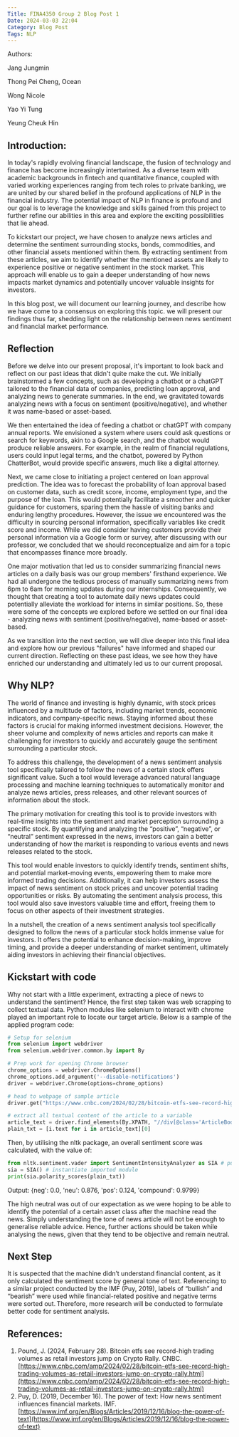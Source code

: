 ```yaml
---
Title: FINA4350 Group 2 Blog Post 1
Date: 2024-03-03 22:04
Category: Blog Post
Tags: NLP
---
```


Authors:

Jang Jungmin

Thong Pei Cheng, Ocean

Wong Nicole

Yao	Yi Tung

Yeung Cheuk Hin

## Introduction: 

In today's rapidly evolving financial landscape, the fusion of technology and finance has become increasingly intertwined. As a diverse team with academic backgrounds in fintech and quantitative finance, coupled with varied working experiences ranging from tech roles to private banking, we are united by our shared belief in the profound applications of NLP in the financial industry. The potential impact of NLP in finance is profound and our goal is to leverage the knowledge and skills gained from this project to further refine our abilities in this area and explore the exciting possibilities that lie ahead. 

To kickstart our project, we have chosen to analyze news articles and determine the sentiment surrounding stocks, bonds, commodities, and other financial assets mentioned within them. By extracting sentiment from these articles, we aim to identify whether the mentioned assets are likely to experience positive or negative sentiment in the stock market. This approach will enable us to gain a deeper understanding of how news impacts market dynamics and potentially uncover valuable insights for investors. 

In this blog post, we will document our learning journey, and describe how we have come to a consensus on exploring this topic. we will present our findings thus far, shedding light on the relationship between news sentiment and financial market performance. 

## Reflection 

Before we delve into our present proposal, it's important to look back and reflect on our past ideas that didn't quite make the cut. We initially brainstormed a few concepts, such as developing a chatbot or a chatGPT tailored to the financial data of companies, predicting loan approval, and analyzing news to generate summaries. In the end, we gravitated towards analyzing news with a focus on sentiment (positive/negative), and whether it was name-based or asset-based. 

We then entertained the idea of feeding a chatbot or chatGPT with company annual reports. We envisioned a system where users could ask questions or search for keywords, akin to a Google search, and the chatbot would produce reliable answers. For example, in the realm of financial regulations, users could input legal terms, and the chatbot, powered by Python ChatterBot, would provide specific answers, much like a digital attorney. 

Next, we came close to initiating a project centered on loan approval prediction. The idea was to forecast the probability of loan approval based on customer data, such as credit score, income, employment type, and the purpose of the loan. This would potentially facilitate a smoother and quicker guidance for customers, sparing them the hassle of visiting banks and enduring lengthy procedures. However, the issue we encountered was the difficulty in sourcing personal information, specifically variables like credit score and income. While we did consider having customers provide their personal information via a Google form or survey, after discussing with our professor, we concluded that we should reconceptualize and aim for a topic that encompasses finance more broadly. 

One major motivation that led us to consider summarizing financial news articles on a daily basis was our group members' firsthand experience. We had all undergone the tedious process of manually summarizing news from 6pm to 6am for morning updates during our internships. Consequently, we thought that creating a tool to automate daily news updates could potentially alleviate the workload for interns in similar positions. So, these were some of the concepts we explored before we settled on our final idea - analyzing news with sentiment (positive/negative), name-based or asset-based. 

As we transition into the next section, we will dive deeper into this final idea and explore how our previous "failures" have informed and shaped our current direction. Reflecting on these past ideas, we see how they have enriched our understanding and ultimately led us to our current proposal. 


## Why NLP? 

The world of finance and investing is highly dynamic, with stock prices influenced by a multitude of factors, including market trends, economic indicators, and company-specific news. Staying informed about these factors is crucial for making informed investment decisions. However, the sheer volume and complexity of news articles and reports can make it challenging for investors to quickly and accurately gauge the sentiment surrounding a particular stock. 

To address this challenge, the development of a news sentiment analysis tool specifically tailored to follow the news of a certain stock offers significant value. Such a tool would leverage advanced natural language processing and machine learning techniques to automatically monitor and analyze news articles, press releases, and other relevant sources of information about the stock. 

The primary motivation for creating this tool is to provide investors with real-time insights into the sentiment and market perception surrounding a specific stock. By quantifying and analyzing the “positive”, “negative”, or “neutral” sentiment expressed in the news, investors can gain a better understanding of how the market is responding to various events and news releases related to the stock. 

This tool would enable investors to quickly identify trends, sentiment shifts, and potential market-moving events, empowering them to make more informed trading decisions. Additionally, it can help investors assess the impact of news sentiment on stock prices and uncover potential trading opportunities or risks. By automating the sentiment analysis process, this tool would also save investors valuable time and effort, freeing them to focus on other aspects of their investment strategies.  

In a nutshell, the creation of a news sentiment analysis tool specifically designed to follow the news of a particular stock holds immense value for investors. It offers the potential to enhance decision-making, improve timing, and provide a deeper understanding of market sentiment, ultimately aiding investors in achieving their financial objectives.

## Kickstart with code 

Why not start with a little experiment, extracting a piece of news to understand the sentiment? Hence, the first step taken was web scrapping to collect textual data. Python modules like selenium to interact with chrome played an important role to locate our target article. Below is a sample of the applied program code: 

```python
# Setup for selenium 
from selenium import webdriver 
from selenium.webdriver.common.by import By 

# Prep work for opening Chrome browser 
chrome_options = webdriver.ChromeOptions() 
chrome_options.add_argument('--disable-notifications')  
driver = webdriver.Chrome(options=chrome_options) 

# head to webpage of sample article 
driver.get("https://www.cnbc.com/2024/02/28/bitcoin-etfs-see-record-high-trading-volumes-as-retail-investors-jump-on-crypto-rally.html?&qsearchterm=bitcoin") 

# extract all textual content of the article to a variable 
article_text = driver.find_elements(By.XPATH, "//div[@class='ArticleBody-articleBody']/div[@class='group']")
plain_txt = [i.text for i in article_text][0]
```

Then, by utilising the nltk package, an overall sentiment score was calculated, with the value of: 

```python
from nltk.sentiment.vader import SentimentIntensityAnalyzer as SIA # put "positive", "neutral", "negative" label to pieces of text 
sia = SIA() # instantiate imported module 
print(sia.polarity_scores(plain_txt)) 
```

Output: {neg': 0.0, 'neu': 0.876, 'pos': 0.124, 'compound': 0.9799} 

The high neutral was out of our expectation as we were hoping to be able to identify the potential of a certain asset class after the machine read the news. Simply understanding the tone of news article will not be enough to generalise reliable advice. Hence, further actions should be taken while analysing the news, given that they tend to be objective and remain neutral. 

## Next Step 

It is suspected that the machine didn’t understand financial content, as it only calculated the sentiment score by general tone of text. Referencing to a similar project conducted by the IMF (Puy, 2019), labels of “bullish” and “bearish” were used while financial-related positive and negative terms were sorted out. Therefore, more research will be conducted to formulate better code for sentiment analysis.  

## References:

1. Pound, J. (2024, February 28). Bitcoin etfs see record-high trading volumes as retail investors jump on Crypto Rally. CNBC. [https://www.cnbc.com/amp/2024/02/28/bitcoin-etfs-see-record-high-trading-volumes-as-retail-investors-jump-on-crypto-rally.html](https://www.cnbc.com/amp/2024/02/28/bitcoin-etfs-see-record-high-trading-volumes-as-retail-investors-jump-on-crypto-rally.html)
2. Puy, D. (2019, December 16). The power of text: How news sentiment influences financial markets. IMF. [https://www.imf.org/en/Blogs/Articles/2019/12/16/blog-the-power-of-text](https://www.imf.org/en/Blogs/Articles/2019/12/16/blog-the-power-of-text)